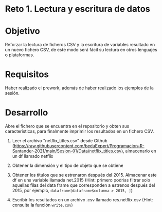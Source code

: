 # Reto 1. Lectura y escritura de datos 

# Objetivo
Reforzar la lectura de ficheros CSV y la escritura de variables resultado en un nuevo fichero CSV, de este modo será fácil su lectura en otros lenguajes o plataformas.

# Requisitos
Haber realizado el prework, además de haber realizado los ejemplos de la sesión.

# Desarrollo
Abre el fichero que se encuentra en el repositorio y obten sus características, para finalmente imprimir los resultados en un fichero CSV.

1. Leer el archivo "netflix_titles.csv" desde Github
(https://raw.githubusercontent.com/beduExpert/Programacion-R-Santander-2021/main/Sesion-01/Data/netflix_titles.csv), almacenarlo en un df llamado netflix

2. Obtener la dimensión y el tipo de objeto que se obtiene

3. Obtener los títulos que se estrenaron después del 2015. Almacenar este df en una variable llamada net.2015 
(Hint: primero podrías filtrar solo aquellas filas del data frame que corresponden a estrenos después del 2015, por ejemplo, `dataframe[dataframe$columna > 2015, ]`)

4. Escribir los resultados en un archivo .csv llamado res.netflix.csv
(Hint: consulta la función `write.csv`)

